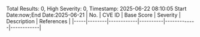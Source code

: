 Total Results: 0, High Severity: 0, Timestamp: 2025-06-22 08:10:05
Start Date:now;End Date:2025-06-21
| No. | CVE ID | Base Score | Severity | Description | References |
|-----|--------|------------|----------|-------------|------------|
